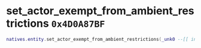 # set_actor_exempt_from_ambient_restrictions `0x4D0A87BF`

```lua
natives.entity.set_actor_exempt_from_ambient_restrictions(_unk0 --[[ integer ]], _unk1 --[[ integer ]])
```